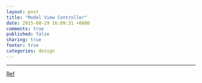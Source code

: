 ```yaml
---
layout: post
title: "Model View Controller"
date: 2015-08-29 16:09:31 +0800
comments: true
published: false
sharing: true
footer: true
categories: design
---
```


---

[Ref](https://developer.apple.com/library/ios/documentation/General/Conceptual/DevPedia-CocoaCore/MVC.html#//apple_ref/doc/uid/TP40008195-CH32-SW1)